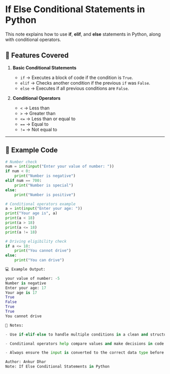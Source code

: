 # If Else Conditional Statements in Python

This note explains how to use **if**, **elif**, and **else** statements in Python, along with conditional operators.

## 📌 Features Covered

1. **Basic Conditional Statements**
   - `if` → Executes a block of code if the condition is `True`.
   - `elif` → Checks another condition if the previous `if` was `False`.
   - `else` → Executes if all previous conditions are `False`.

2. **Conditional Operators**
   - `<` → Less than
   - `>` → Greater than
   - `<=` → Less than or equal to
   - `==` → Equal to
   - `!=` → Not equal to

---

## 📝 Example Code

```python
# Number check
num = int(input("Enter your value of number: "))
if num < 0:
    print("Number is negative")
elif num == 700:
    print("Number is special")
else:
    print("Number is positive")

# Conditional operators example
a = int(input("Enter your age: "))
print("Your age is", a)
print(a < 18)
print(a > 18)
print(a <= 18)
print(a != 18)

# Driving eligibility check
if a <= 18:
    print("You cannot drive")
else:
    print("You can drive")

💻 Example Output:

your value of number: -5
Number is negative
Enter your age: 17
Your age is 17
True
False
True
True
You cannot drive

📖 Notes:

- Use if-elif-else to handle multiple conditions in a clean and structured way.

- Conditional operators help compare values and make decisions in code.

- Always ensure the input is converted to the correct data type before comparison.

Author: Ankur Dhar
Note: If Else Conditional Statements in Python